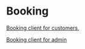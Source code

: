 # Booking

[Booking client for customers](https://github.com/Alex-Serdiuk/BookingClient/tree/azure),

[Booking client for admin](https://github.com/Alex-Serdiuk/BookingAdmin/tree/azure)
